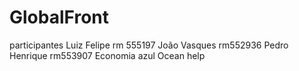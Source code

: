 # GlobalFront
participantes
Luiz Felipe
rm 555197
João Vasques
rm552936
Pedro Henrique
rm553907
Economia azul
Ocean help
